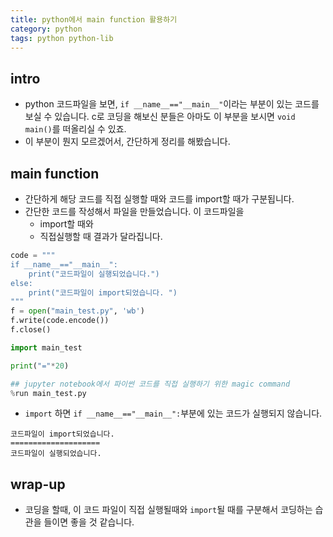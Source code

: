 ```yaml
---
title: python에서 main function 활용하기 
category: python
tags: python python-lib
---
```


## intro

- python 코드파일을 보면, `if __name__=="__main__"`이라는 부분이 있는 코드를 보실 수 있습니다. c로 코딩을 해보신 분들은 아마도 이 부분을 보시면 `void main()`를 떠올리실 수 있죠. 
- 이 부분이 뭔지 모르겠어서, 간단하게 정리를 해봤습니다. 

## main function

- 간단하게 해당 코드를 직접 실행할 때와 코드를 import할 때가 구분됩니다. 
- 간단한 코드를 작성해서 파일을 만들었습니다. 이 코드파일을
    - import할 때와 
    - 직접실행할 때 결과가 달라집니다. 

```python
code = """
if __name__=="__main__":
    print("코드파일이 실행되었습니다.")
else:
    print("코드파일이 import되었습니다. ")
"""
f = open("main_test.py", 'wb')
f.write(code.encode())
f.close()

import main_test

print("="*20)

## jupyter notebook에서 파이썬 코드를 직접 실행하기 위한 magic command
%run main_test.py
```

- `import` 하면 `if __name__=="__main__":`부분에 있는 코드가 실행되지 않습니다. 

```
코드파일이 import되었습니다. 
====================
코드파일이 실행되었습니다.
```

## wrap-up

- 코딩을 할때, 이 코드 파일이 직접 실행될때와 `import`될 때를 구분해서 코딩하는 습관을 들이면 좋을 것 같습니다. 